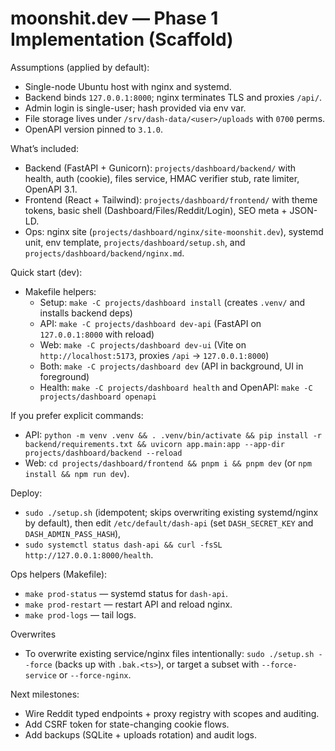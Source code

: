 # moonshit.dev — Phase 1 Implementation (Scaffold)

Assumptions (applied by default):
- Single-node Ubuntu host with nginx and systemd.
- Backend binds `127.0.0.1:8000`; nginx terminates TLS and proxies `/api/`.
- Admin login is single-user; hash provided via env var.
- File storage lives under `/srv/dash-data/<user>/uploads` with `0700` perms.
- OpenAPI version pinned to `3.1.0`.

What’s included:
- Backend (FastAPI + Gunicorn): `projects/dashboard/backend/` with health, auth (cookie), files service, HMAC verifier stub, rate limiter, OpenAPI 3.1.
- Frontend (React + Tailwind): `projects/dashboard/frontend/` with theme tokens, basic shell (Dashboard/Files/Reddit/Login), SEO meta + JSON-LD.
- Ops: nginx site (`projects/dashboard/nginx/site-moonshit.dev`), systemd unit, env template, `projects/dashboard/setup.sh`, and `projects/dashboard/backend/nginx.md`.

Quick start (dev):
- Makefile helpers:
  - Setup: `make -C projects/dashboard install` (creates `.venv/` and installs backend deps)
  - API: `make -C projects/dashboard dev-api` (FastAPI on `127.0.0.1:8000` with reload)
  - Web: `make -C projects/dashboard dev-ui` (Vite on `http://localhost:5173`, proxies `/api` → `127.0.0.1:8000`)
  - Both: `make -C projects/dashboard dev` (API in background, UI in foreground)
  - Health: `make -C projects/dashboard health` and OpenAPI: `make -C projects/dashboard openapi`

If you prefer explicit commands:
- API: `python -m venv .venv && . .venv/bin/activate && pip install -r backend/requirements.txt && uvicorn app.main:app --app-dir projects/dashboard/backend --reload`
- Web: `cd projects/dashboard/frontend && pnpm i && pnpm dev` (or `npm install && npm run dev`).

Deploy:
- `sudo ./setup.sh` (idempotent; skips overwriting existing systemd/nginx by default), then edit `/etc/default/dash-api` (set `DASH_SECRET_KEY` and `DASH_ADMIN_PASS_HASH`),
- `sudo systemctl status dash-api && curl -fsSL http://127.0.0.1:8000/health`.

Ops helpers (Makefile):
- `make prod-status` — systemd status for `dash-api`.
- `make prod-restart` — restart API and reload nginx.
- `make prod-logs` — tail logs.

Overwrites
- To overwrite existing service/nginx files intentionally: `sudo ./setup.sh --force` (backs up with `.bak.<ts>`), or target a subset with `--force-service` or `--force-nginx`.

Next milestones:
- Wire Reddit typed endpoints + proxy registry with scopes and auditing.
- Add CSRF token for state-changing cookie flows.
- Add backups (SQLite + uploads rotation) and audit logs.

